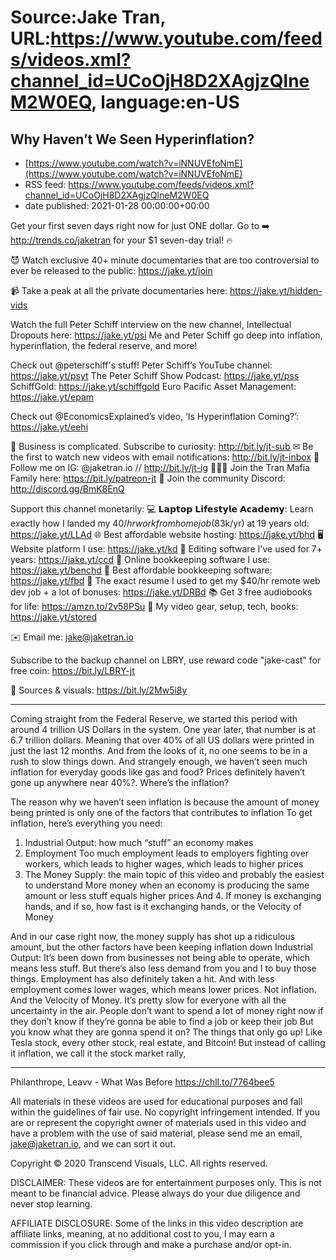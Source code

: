 # Source:Jake Tran, URL:https://www.youtube.com/feeds/videos.xml?channel_id=UCoOjH8D2XAgjzQlneM2W0EQ, language:en-US

## Why Haven’t We Seen Hyperinflation?
 - [https://www.youtube.com/watch?v=iNNUVEfoNmE](https://www.youtube.com/watch?v=iNNUVEfoNmE)
 - RSS feed: https://www.youtube.com/feeds/videos.xml?channel_id=UCoOjH8D2XAgjzQlneM2W0EQ
 - date published: 2021-01-28 00:00:00+00:00

Get your first seven days right now for just ONE dollar. Go to ➡️ http://trends.co/jaketran for your $1 seven-day trial! 🔥

😈 Watch exclusive 40+ minute documentaries that are too controversial to ever be released to the public: https://jake.yt/join 

📹 Take a peak at all the private documentaries here: https://jake.yt/hidden-vids

Watch the full Peter Schiff interview on the new channel, Intellectual Dropouts here: https://jake.yt/psi
Me and Peter Schiff go deep into inflation, hyperinflation, the federal reserve, and more!

Check out @peterschiff's stuff!
Peter Schiff’s YouTube channel: https://jake.yt/psyt 
The Peter Schiff Show Podcast: https://jake.yt/pss 
SchiffGold: https://jake.yt/schiffgold 
Euro Pacific Asset Management: https://jake.yt/epam 

Check out @EconomicsExplained’s video, ‘Is Hyperinflation Coming?’: https://jake.yt/eehi 


🎥 Business is complicated. Subscribe to curiosity: http://bit.ly/jt-sub
✉ Be the first to watch new videos with email notifications: http://bit.ly/jt-inbox
📸 Follow me on IG: @jaketran.io // http://bit.ly/jt-ig
👨‍👦‍👦 Join the Tran Mafia Family here: https://bit.ly/patreon-jt
💬 Join the community Discord: http://discord.gg/BmK8EnQ

Support this channel monetarily:
💻 𝗟𝗮𝗽𝘁𝗼𝗽 𝗟𝗶𝗳𝗲𝘀𝘁𝘆𝗹𝗲 𝗔𝗰𝗮𝗱𝗲𝗺𝘆: Learn exactly how I landed my $40/hr work from home job ($83k/yr) at 19 years old: https://jake.yt/LLAd
🌐 Best affordable website hosting: https://jake.yt/bhd
🖥️ Website platform I use: https://jake.yt/kd
💽 Editing software I've used for 7+ years: https://jake.yt/ccd
📒 Online bookkeeping software I use: https://jake.yt/benchd 
🧾 Best affordable bookkeeping software: https://jake.yt/fbd
📜 The exact resume I used to get my $40/hr remote web dev job + a lot of bonuses: https://jake.yt/DRBd
📚 Get 3 free audiobooks for life: https://amzn.to/2v58PSu
🎥 My video gear, setup, tech, books: https://jake.yt/stored

✉️ Email me: jake@jaketran.io

Subscribe to the backup channel on LBRY, use reward code "jake-cast" for free coin: https://bit.ly/LBRY-jt

📰 Sources & visuals: https://bit.ly/2Mw5i8y

-----------------------
Coming straight from the Federal Reserve, we started this period with around 4 trillion US Dollars in the system. One year later, that number is at 6.7 trillion dollars. Meaning that over 40% of all US dollars were printed in just the last 12 months. And from the looks of it, no one seems to be in a rush to slow things down. And strangely enough, we haven’t seen much inflation for everyday goods like gas and food? Prices definitely haven’t gone up anywhere near 40%?. Where’s the inflation?

The reason why we haven’t seen inflation is because the amount of money being printed is only one of the factors that contributes to inflation
To get inflation, here’s everything you need:
1. Industrial Output: how much “stuff” an economy makes
2. Employment
Too much employment leads to employers fighting over workers, which leads to higher wages, which leads to higher prices
3. The Money Supply: the main topic of this video and probably the easiest to understand
More money when an economy is producing the same amount or less stuff equals higher prices
And 4. If money is exchanging hands, and if so, how fast is it exchanging hands, or the Velocity of Money

And in our case right now, the money supply has shot up a ridiculous amount, but the other factors have been keeping inflation down
Industrial Output: It’s been down from businesses not being able to operate, which means less stuff. But there’s also less demand from you and I to buy those things.
Employment has also definitely taken a hit. And with less employment comes lower wages, which means lower prices. Not inflation.
And the Velocity of Money. It’s pretty slow for everyone with all the uncertainty in the air. People don’t want to spend a lot of money right now if they don’t know if they’re gonna be able to find a job or keep their job
But you know what they are gonna spend it on? The things that only go up! Like Tesla stock, every other stock, real estate, and Bitcoin!
But instead of calling it inflation, we call it the stock market rally, 

-----------------------

Philanthrope, Leavv - What Was Before https://chll.to/7764bee5 

All materials in these videos are used for educational purposes and fall within the guidelines of fair use. No copyright infringement intended. If you are or represent the copyright owner of materials used in this video and have a problem with the use of said material, please send me an email, jake@jaketran.io, and we can sort it out.

Copyright © 2020 Transcend Visuals, LLC. All rights reserved.

DISCLAIMER: These videos are for entertainment purposes only. This is not meant to be financial advice. Please always do your due diligence and never stop learning.

AFFILIATE DISCLOSURE: Some of the links in this video description are affiliate links, meaning, at no additional cost to you, I may earn a commission if you click through and make a purchase and/or opt-in.

